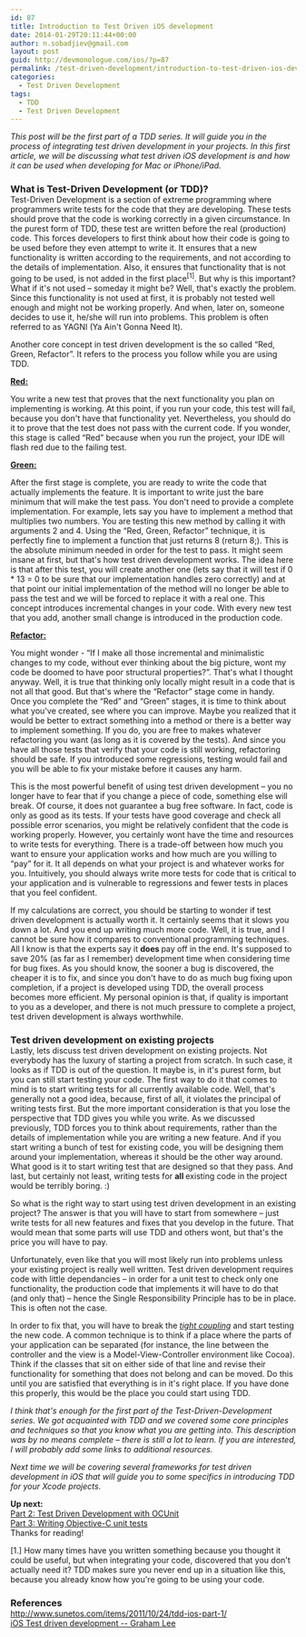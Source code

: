 ```yaml
---
id: 87
title: Introduction to Test Driven iOS development
date: 2014-01-29T20:11:44+00:00
author: n.sobadjiev@gmail.com
layout: post
guid: http://devmonologue.com/ios/?p=87
permalink: /test-driven-development/introduction-to-test-driven-ios-development/
categories:
  - Test Driven Development
tags:
  - TDD
  - Test Driven Development
---
```

<i>This post will be the first part of a TDD series. It will guide you in the process of integrating test driven development in your projects. In this first article, we will be discussing what test driven iOS development is and how it can be used when developing for Mac or iPhone/iPad.</i>
<h3>What is Test-Driven Development (or TDD)?</h3>
Test-Driven Development is a section of extreme programming where programmers write tests for the code that they are developing. These tests should prove that the code is working correctly in a given circumstance. In the purest form of TDD, these test are written before the real (production) code. This forces developers to first think about how their code is going to be used before they even attempt to write it. It ensures that a new functionality is written according to the requirements, and not according to the details of implementation. Also, it ensures that functionality that is not going to be used, is not added in the first place<sup>[1]</sup>. But why is this important? What if it's not used – someday it might be? Well, that's exactly the problem. Since this functionality is not used at first, it is probably not tested well enough and might not be working properly. And when, later on, someone decides to use it, he/she will run into problems. This problem is often referred to as YAGNI (Ya Ain't Gonna Need It).

Another core concept in test driven development is the so called “Red, Green, Refactor”. It refers to the process you follow while you are using TDD.

<strong><span style="text-decoration: underline;">Red:</span></strong>

You write a new test that proves that the next functionality you plan on implementing is working. At this point, if you run your code, this test will fail, because you don't have that functionality yet. Nevertheless, you should do it to prove that the test does not pass with the current code. If you wonder, this stage is called “Red” because when you run the project, your IDE will flash red due to the failing test.

<strong><span style="text-decoration: underline;">Green:</span></strong>

After the first stage is complete, you are ready to write the code that actually implements the feature. It is important to write just the bare minimum that will make the test pass. You don't need to provide a complete implementation. For example, lets say you have to implement a method that multiplies two numbers. You are testing this new method by calling it with arguments 2 and 4. Using the “Red, Green, Refactor” technique, it is perfectly fine to implement a function that just returns 8 (return 8;). This is the absolute minimum needed in order for the test to pass. It might seem insane at first, but that's how test driven development works. The idea here is that after this test, you will create another one (lets say that it will test if 0 * 13 = 0 to be sure that our implementation handles zero correctly) and at that point our initial implementation of the method will no longer be able to pass the test and we will be forced to replace it with a real one. This concept introduces incremental changes in your code. With every new test that you add, another small change is introduced in the production code.

<strong><span style="text-decoration: underline;">Refactor:</span></strong>

You might wonder - “If I make all those incremental and minimalistic changes to my code, without ever thinking about the big picture, wont my code be doomed to have poor structural properties?”. That's what I thought anyway. Well, it is true that thinking only locally might result in a code that is not all that good. But that's where the “Refactor” stage come in handy. Once you complete the “Red” and “Green” stages, it is time to think about what you've created, see where you can improve. Maybe you realized that it would be better to extract something into a method or there is a better way to implement something. If you do, you are free to makes whatever refactoring you want (as long as it is covered by the tests). And since you have all those tests that verify that your code is still working, refactoring should be safe. If you introduced some regressions, testing would fail and you will be able to fix your mistake before it causes any harm.

This is the most powerful benefit of using test driven development – you no longer have to fear that if you change a piece of code, something else will break. Of course, it does not guarantee a bug free software. In fact, code is only as good as its tests. If your tests have good coverage and check all possible error scenarios, you might be relatively confident that the code is working properly. However, you certainly wont have the time and resources to write tests for everything. There is a trade-off between how much you want to ensure your application works and how much are you willing to “pay” for it. It all depends on what your project is and whatever works for you. Intuitively, you should always write more tests for code that is critical to your application and is vulnerable to regressions and fewer tests in places that you feel confident.

If my calculations are correct, you should be starting to wonder if test driven development is actually worth it. It certainly seems that it slows you down a lot. And you end up writing much more code. Well, it is true, and I cannot be sure how it compares to conventional programming techniques. All I know is that the experts say it <b>does </b>pay off in the end. It's supposed to save 20% (as far as I remember) development time when considering time for bug fixes. As you should know, the sooner a bug is discovered, the cheaper it is to fix, and since you don't have to do as much bug fixing upon completion, if a project is developed using TDD, the overall process becomes more efficient. My personal opinion is that, if quality is important to you as a developer, and there is not much pressure to complete a project, test driven development is always worthwhile.
<h3>Test driven development on existing projects</h3>
Lastly, lets discuss test driven development on existing projects. Not everybody has the luxury of starting a project from scratch. In such case, it looks as if TDD is out of the question. It maybe is, in it's purest form, but you can still start testing your code. The first way to do it that comes to mind is to start writing tests for all currently available code. Well, that's generally not a good idea, because, first of all, it violates the principal of writing tests first. But the more important consideration is that you lose the perspective that TDD gives you while you write. As we discussed previously, TDD forces you to think about requirements, rather than the details of implementation while you are writing a new feature. And if you start writing a bunch of test for existing code, you will be designing them around your implementation, whereas it should be the other way around. What good is it to start writing test that are designed so that they pass. And last, but certainly not least, writing tests for <b>all </b>existing code in the project would be terribly boring. :)

So what is the right way to start using test driven development in an existing project? The answer is that you will have to start from somewhere – just write tests for all new features and fixes that you develop in the future. That would mean that some parts will use TDD and others wont, but that's the price you will have to pay.

Unfortunately, even like that you will most likely run into problems unless your existing project is really well written. Test driven development requires code with little dependancies – in order for a unit test to check only one functionality, the production code that implements it will have to do that (and only that) – hence the Single Responsibility Principle has to be in place. This is often not the case.

In order to fix that, you will have to break the <i><a href="http://www.webopedia.com/TERM/T/tight_coupling.html">tight coupling</a> </i>and start testing the new code. A common technique is to think if a place where the parts of your application can be separated (for instance, the line between the controller and the view is a Model-View-Controller environment like Cocoa). Think if the classes that sit on either side of that line and revise their functionality for something that does not belong and can be moved. Do this until you are satisfied that everything is in it's right place. If you have done this properly, this would be the place you could start using TDD.

<i>I think that's enough for the first part of the Test-Driven-Development series. We got acquainted with TDD and we covered some core principles and techniques so that you know what you are getting into. This description was by no means complete – there is still a lot to learn. If you are interested, I will probably add some links to additional resources.</i>

<i>Next time we will be covering several frameworks for test driven development in iOS that will guide you to some specifics in introducing TDD for your Xcode projects.</i>
<ul>
	<li><strong>Up next:</strong></li>
	<li><a title="Test Driven Development with OCUnit" href="http://devmonologue.com/ios/test-driven-development/test-driven-development-ocunit/">Part 2: Test Driven Development with OCUnit</a></li>
	<li><a title="Writing Objective-C unit tests" href="http://devmonologue.com/ios/test-driven-development/writing-objective-c-unit-tests/">Part 3: Writing Objective-C unit tests</a></li>
	<li></li>
</ul>
Thanks for reading!

[1.] How many times have you written something because you thought it could be useful, but when integrating your code, discovered that you don't actually need it? TDD makes sure you never end up in a situation like this, because you already know how you're going to be using your code.
<h3>References</h3>
<ol>
	<li><a href="http://www.sunetos.com/items/2011/10/24/tdd-ios-part-1/">http://www.sunetos.com/items/2011/10/24/tdd-ios-part-1/</a></li>
	<li><a href="http://www.amazon.com/Test-Driven-iOS-Development-Developers-Library/dp/0321774183/ref=sr_1_1?s=books&amp;ie=UTF8&amp;qid=1391082363&amp;sr=1-1&amp;keywords=ios+test+driven+development">iOS Test driven development -- Graham Lee</a></li>
</ol>
	<link href="http://purl.org/dc/elements/1.1/" rel="schema.DC" hreflang="en" /> 	<link href="http://purl.org/dc/terms/" rel="schema.DCTERMS" hreflang="en" /> 	<link href="http://purl.org/dc/dcmitype/" rel="schema.DCTYPE" hreflang="en" /> 	<link href="http://purl.org/dc/dcam/" rel="schema.DCAM" hreflang="en" />

<style type="text/css"><!--
@page {  }
table { border-collapse:collapse; border-spacing:0; empty-cells:show }
td, th { vertical-align:top; font-size:12pt;}
h1, h2, h3, h4, h5, h6 { clear:both }
ol, ul { margin:0; padding:0;}
li { list-style: none; margin:0; padding:0;}
<!-- "li span.odfLiEnd" - IE 7 issue-->
li span. { clear: both; line-height:0; width:0; height:0; margin:0; padding:0; }
span.footnodeNumber { padding-right:1em; }
span.annotation_style_by_filter { font-size:95%; font-family:Arial; background-color:#fff000;  margin:0; border:0; padding:0;  }
* { margin:0;}
.P1 { font-size:12pt; font-family:Times New Roman; writing-mode:page; }
.P10 { font-size:12pt; font-family:Times New Roman; writing-mode:page; font-style:normal; text-decoration:none ! important; }
.P11 { font-size:12pt; font-family:Times New Roman; writing-mode:page; font-style:normal; text-decoration:none ! important; }
.P12 { font-size:12pt; font-family:Times New Roman; writing-mode:page; font-style:normal; text-decoration:none ! important; }
.P13 { font-size:12pt; font-family:Times New Roman; writing-mode:page; font-style:normal; text-decoration:none ! important; }
.P14 { font-size:12pt; font-family:Times New Roman; writing-mode:page; font-style:normal; text-decoration:none ! important; font-weight:bold; }
.P15 { font-size:12pt; font-family:Times New Roman; writing-mode:page; font-style:normal; text-decoration:none ! important; font-weight:normal; }
.P16 { font-size:12pt; font-family:Times New Roman; writing-mode:page; font-style:normal; text-decoration:none ! important; font-weight:normal; }
.P17 { font-size:12pt; font-family:Times New Roman; writing-mode:page; font-style:normal; font-weight:bold; }
.P18 { font-size:12pt; font-family:Times New Roman; writing-mode:page; font-style:italic; text-decoration:none ! important; }
.P2 { font-size:12pt; font-family:Times New Roman; writing-mode:page; font-style:italic; }
.P3 { font-size:12pt; font-family:Times New Roman; writing-mode:page; font-style:normal; }
.P4 { font-size:12pt; font-family:Times New Roman; writing-mode:page; font-style:normal; }
.P5 { font-size:12pt; font-family:Times New Roman; writing-mode:page; font-style:normal; }
.P6 { font-size:12pt; font-family:Times New Roman; writing-mode:page; font-style:normal; }
.P7 { font-size:12pt; font-family:Times New Roman; writing-mode:page; font-style:normal; text-decoration:underline; }
.P8 { font-size:12pt; font-family:Times New Roman; writing-mode:page; font-style:normal; text-decoration:underline; }
.P9 { font-size:12pt; font-family:Times New Roman; writing-mode:page; font-style:normal; text-decoration:none ! important; }
.T10 { font-weight:normal; }
.T11 { font-weight:normal; }
.T12 { font-weight:normal; }
.T13 { font-style:italic; font-weight:normal; }
.T15 { vertical-align:super; font-size:58%;}
.T3 { text-decoration:underline; }
.T7 { font-weight:bold; }
.T8 { font-weight:bold; }
.T9 { font-weight:normal; }
<!-- ODF styles with no properties representable as CSS -->
.Endnote_20_Symbol .T1 .T14 .T17 .T2 .T4 .T5 .T6  { }
--></style>
